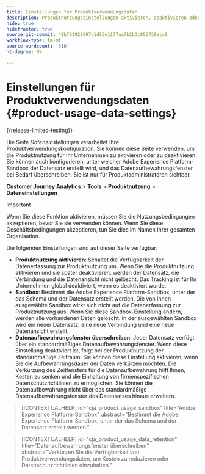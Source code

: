 ```yaml
---
title: Einstellungen für Produktverwendungsdaten
description: Produktnutzungseinstellungen aktivieren, deaktivieren oder konfigurieren.
hide: true
hidefromtoc: true
source-git-commit: 40b761928697d1d55e1177aa7b2b3c056739ecc9
workflow-type: tm+mt
source-wordcount: '318'
ht-degree: 0%

---
```


# Einstellungen für Produktverwendungsdaten {#product-usage-data-settings}

{{release-limited-testing}}

Die Seite _Dateneinstellungen_ verarbeitet Ihre Produktverwendungskonfiguration. Sie können diese Seite verwenden, um die Produktnutzung für Ihr Unternehmen zu aktivieren oder zu deaktivieren. Sie können auch konfigurieren, unter welcher Adobe Experience Platform-Sandbox der Datensatz erstellt wird, und das Datenaufbewahrungsfenster bei Bedarf überschreiben. Sie ist nur für Produktadministratoren sichtbar.

**Customer Journey Analytics** > **Tools** > **Produktnutzung** > **Dateneinstellungen**

>[!IMPORTANT]
>
>Wenn Sie diese Funktion aktivieren, müssen Sie die Nutzungsbedingungen akzeptieren, bevor Sie sie verwenden können. Wenn Sie diese Geschäftsbedingungen akzeptieren, tun Sie dies im Namen Ihrer gesamten Organisation.

Die folgenden Einstellungen sind auf dieser Seite verfügbar:

* **Produktnutzung aktivieren**: Schaltet die Verfügbarkeit der Datenerfassung zur Produktnutzung um. Wenn Sie die Produktnutzung aktivieren und sie später deaktivieren, werden der Datensatz, die Verbindung und die Datenansicht nicht gelöscht. Das Tracking ist für Ihr Unternehmen global deaktiviert, wenn es deaktiviert wurde.
* **Sandbox**: Bestimmt die Adobe Experience Platform-Sandbox, unter der das Schema und der Datensatz erstellt werden. Die von Ihnen ausgewählte Sandbox wirkt sich nicht auf die Datenerfassung zur Produktnutzung aus. Wenn Sie diese Sandbox-Einstellung ändern, werden alle vorhandenen Daten gelöscht. In der ausgewählten Sandbox wird ein neuer Datensatz, eine neue Verbindung und eine neue Datenansicht erstellt.
* **Datenaufbewahrungsfenster überschreiben**: Jeder Datensatz verfügt über ein standardmäßiges Datenaufbewahrungsfenster. Wenn diese Einstellung deaktiviert ist, folgt bei der Produktnutzung der standardmäßige Zeitraum. Sie können diese Einstellung aktivieren, wenn Sie die Aufbewahrungsdauer der Daten verkürzen möchten. Die Verkürzung des Zeitfensters für die Datenaufbewahrung hilft Ihnen, Kosten zu senken und die Einhaltung von firmenspezifischen Datenschutzrichtlinien zu ermöglichen. Sie können die Datenaufbewahrung nicht über das standardmäßige Datenaufbewahrungsfenster des Datensatzes hinaus erweitern.

>[!CONTEXTUALHELP]
>id="cja_product_usage_sandbox"
>title="Adobe Experience Platform-Sandbox"
>abstract="Bestimmt die Adobe Experience Platform-Sandbox, unter der das Schema und der Datensatz erstellt werden."

>[!CONTEXTUALHELP]
>id="cja_product_usage_data_retention"
>title="Datenaufbewahrungsfenster überschreiben"
>abstract="Verkürzen Sie die Verfügbarkeit von Produktverwendungsdaten, um Kosten zu reduzieren oder Datenschutzrichtlinien einzuhalten."
